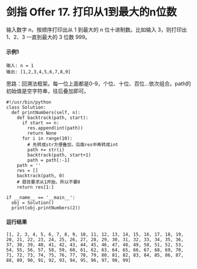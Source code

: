 # 剑指 Offer 17. 打印从1到最大的n位数
输入数字 n，按顺序打印出从 1 到最大的 n 位十进制数。比如输入 3，则打印出 1、2、3 一直到最大的 3 位数 999。

#### 示例1
    输入: n = 1
    输出: [1,2,3,4,5,6,7,8,9]
    
思路：回溯法框架。每一位上面都是0-9，个位、十位、百位...依次组合。path的初始值是空字符串，往后叠加即可。

    #!/usr/bin/python
    class Solution:
      def printNumbers(self, n):
        def backtrack(path, start):
          if start == n:
            res.append(int(path))
            return None
          for i in range(10):
            # 先转成str方便叠加，后面res中再转成int
            path += str(i)
            backtrack(path, start+1)
            path = path[:-1]
        path = ''
        res = []
        backtrack(path, 0)
        # 题目要求从1开始，所以不要0
        return res[1:]

    if __name__ == '__main__':
      obj = Solution()
      print(obj.printNumbers(2))
      
#### 运行结果
    [1, 2, 3, 4, 5, 6, 7, 8, 9, 10, 11, 12, 13, 14, 15, 16, 17, 18, 19, 20, 21, 22, 23, 24, 25, 26, 27, 28, 29, 30, 31, 32, 33, 34, 35, 36, 37, 38, 39, 40, 41, 42, 43, 44, 45, 46, 47, 48, 49, 50, 51, 52, 53, 54, 55, 56, 57, 58, 59, 60, 61, 62, 63, 64, 65, 66, 67, 68, 69, 70, 71, 72, 73, 74, 75, 76, 77, 78, 79, 80, 81, 82, 83, 84, 85, 86, 87, 88, 89, 90, 91, 92, 93, 94, 95, 96, 97, 98, 99]
